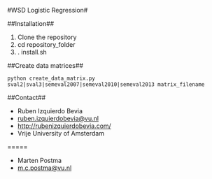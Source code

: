 #WSD Logistic Regression#

##Installation##
1. Clone the repository
2. cd repository_folder
3. . install.sh


##Create data matrices##
```shell
python create_data_matrix.py sval2|sval3|semeval2007|semeval2010|semeval2013 matrix_filename
```

##Contact##


* Ruben Izquierdo Bevia
* ruben.izquierdobevia@vu.nl
* http://rubenizquierdobevia.com/
* Vrije University of Amsterdam

=====
* Marten Postma
* m.c.postma@vu.nl
